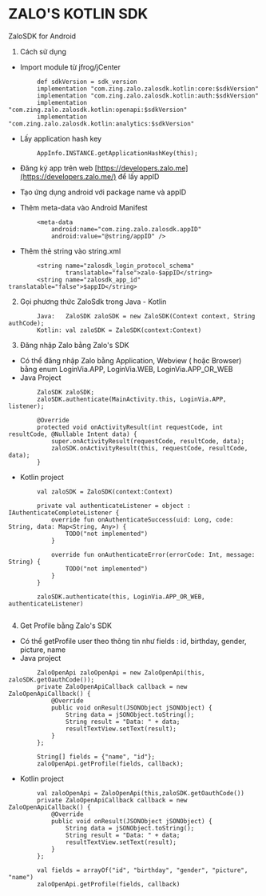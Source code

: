 # **ZALO&#39;S KOTLIN SDK**

ZaloSDK for Android

1. Cách sử dụng

- Import module từ jfrog/jCenter

```
        def sdkVersion = sdk_version
        implementation "com.zing.zalo.zalosdk.kotlin:core:$sdkVersion"
        implementation "com.zing.zalo.zalosdk.kotlin:auth:$sdkVersion"
        implementation "com.zing.zalo.zalosdk.kotlin:openapi:$sdkVersion"
        implementation "com.zing.zalo.zalosdk.kotlin:analytics:$sdkVersion"
```

- Lấy application hash key

```
        AppInfo.INSTANCE.getApplicationHashKey(this);
```

- Đăng ký app trên web
  [https://developers.zalo.me](https://developers.zalo.me/) để lấy appID
- Tạo ứng dụng android với package name và appID

- Thêm meta-data vào Android Manifest

```
        <meta-data
            android:name="com.zing.zalo.zalosdk.appID"
            android:value="@string/appID" />
```

- Thêm thẻ string vào string.xml

```
        <string name="zalosdk_login_protocol_schema"
                translatable="false">zalo-$appID</string>
        <string name="zalosdk_app_id" translatable="false">$appID</string>
```

2. Gọi phương thức ZaloSdk trong Java - Kotlin

```
        Java:   ZaloSDK zaloSDK = new ZaloSDK(Context context, String authCode);
        Kotlin: val zaloSDK = ZaloSDK(context:Context) 
```

3. Đăng nhập Zalo bằng Zalo's SDK
- Có thể đăng nhập Zalo bằng Application, Webview ( hoặc Browser) bằng enum LoginVia.APP, LoginVia.WEB, LoginVia.APP_OR_WEB
- Java Project
```
        ZaloSDK zaloSDK;
        zaloSDK.authenticate(MainActivity.this, LoginVia.APP, listener);
        
        @Override
        protected void onActivityResult(int requestCode, int resultCode, @Nullable Intent data) {
            super.onActivityResult(requestCode, resultCode, data);
            zaloSDK.onActivityResult(this, requestCode, resultCode, data);
        }   
```

- Kotlin project

```
        val zaloSDK = ZaloSDK(context:Context)
        
        private val authenticateListener = object : IAuthenticateCompleteListener {
            override fun onAuthenticateSuccess(uid: Long, code: String, data: Map<String, Any>) {
                TODO("not implemented")
            }
    
            override fun onAuthenticateError(errorCode: Int, message: String) {
                TODO("not implemented")
            }
        }
    
        zaloSDK.authenticate(this, LoginVia.APP_OR_WEB, authenticateListener)
        
```

4. Get Profile bằng Zalo's SDK
- Có thể getProfile user theo thông tin như fields : id, birthday, gender, picture, name
- Java project
```
        ZaloOpenApi zaloOpenApi = new ZaloOpenApi(this, zaloSDK.getOauthCode());
        private ZaloOpenApiCallback callback = new ZaloOpenApiCallback() {
            @Override
            public void onResult(JSONObject jSONObject) {
                String data = jSONObject.toString();
                String result = "Data: " + data;
                resultTextView.setText(result);
            }
        };
        
        String[] fields = {"name", "id"};
        zaloOpenApi.getProfile(fields, callback);
```
- Kotlin project
```
        val zaloOpenApi = ZaloOpenApi(this,zaloSDK.getOauthCode())
        private ZaloOpenApiCallback callback = new ZaloOpenApiCallback() {
            @Override
            public void onResult(JSONObject jSONObject) {
                String data = jSONObject.toString();
                String result = "Data: " + data;
                resultTextView.setText(result);
            }
        };
        
        val fields = arrayOf("id", "birthday", "gender", "picture", "name")
        zaloOpenApi.getProfile(fields, callback)
```


